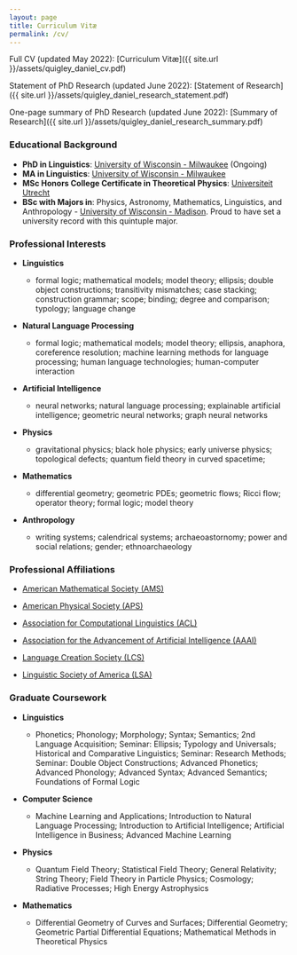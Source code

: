 ```yaml
---
layout: page
title: Curriculum Vitæ
permalink: /cv/
---
```


Full CV (updated May 2022): [Curriculum Vitæ]({{ site.url }}/assets/quigley_daniel_cv.pdf)

Statement of PhD Research (updated June 2022): [Statement of Research]({{ site.url }}/assets/quigley_daniel_research_statement.pdf)

One-page summary of PhD Research (updated June 2022): [Summary of Research]({{ site.url }}/assets/quigley_daniel_research_summary.pdf)

### Educational Background

- **PhD in Linguistics**: [University of Wisconsin - Milwaukee](https://uwm.edu/) (Ongoing)
- **MA in Linguistics**: [University of Wisconsin - Milwaukee](https://uwm.edu/)
- **MSc Honors College Certificate in Theoretical Physics**: [Universiteit Utrecht](https://www.uu.nl/en)
- **BSc with Majors in**: Physics, Astronomy, Mathematics, Linguistics, and Anthropology - [University of Wisconsin - Madison](https://www.wisc.edu/). Proud to have set a university record with this quintuple major.


### Professional Interests

* **Linguistics**
  - formal logic; mathematical models; model theory; ellipsis; double object constructions; transitivity mismatches; case stacking; construction grammar; scope; binding; degree and comparison; typology; language change

* **Natural Language Processing**
  - formal logic; mathematical models; model theory; ellipsis, anaphora, coreference resolution; machine learning methods for language processing; human language technologies; human-computer interaction

* **Artificial Intelligence**
  - neural networks; natural language processing; explainable artificial intelligence; geometric neural networks; graph neural networks

* **Physics**
  - gravitational physics; black hole physics; early universe physics; topological defects; quantum field theory in curved spacetime;
  
* **Mathematics**
  - differential geometry; geometric PDEs; geometric flows; Ricci flow; operator theory; formal logic; model theory

* **Anthropology**
  - writing systems; calendrical systems; archaeoastornomy; power and social relations; gender; ethnoarchaeology

### Professional Affiliations

* [American Mathematical Society (AMS)](https://www.ams.org/home/page)

* [American Physical Society (APS)](https://www.aps.org/)

* [Association for Computational Linguistics (ACL)](https://www.aclweb.org)

* [Association for the Advancement of Artificial Intelligence (AAAI)](https://www.aaai.org/)

* [Language Creation Society (LCS)](https://conlang.org/)

* [Linguistic Society of America (LSA)](https://www.linguisticsociety.org/)

### Graduate Coursework

* **Linguistics**
  - Phonetics; Phonology; Morphology; Syntax; Semantics; 2nd Language Acquisition; Seminar: Ellipsis; Typology and Universals; Historical and Comparative Linguistics; Seminar: Research Methods; Seminar: Double Object Constructions; Advanced Phonetics; Advanced Phonology; Advanced Syntax; Advanced Semantics; Foundations of Formal Logic

* **Computer Science**
  - Machine Learning and Applications; Introduction to Natural Language Processing; Introduction to Artificial Intelligence; Artificial Intelligence in Business; Advanced Machine Learning

* **Physics**
  - Quantum Field Theory; Statistical Field Theory; General Relativity; String Theory; Field Theory in Particle Physics; Cosmology; Radiative Processes; High Energy Astrophysics

* **Mathematics**
  - Differential Geometry of Curves and Surfaces; Differential Geometry; Geometric Partial Differential Equations; Mathematical Methods in Theoretical Physics

